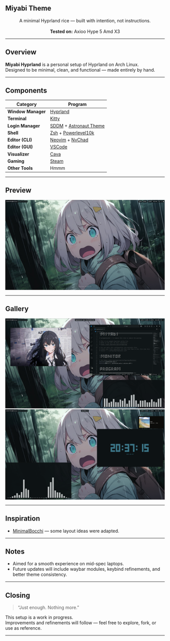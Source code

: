 <!-- Miyabi Hyprland -->
## Miyabi Theme

<p align="center">
  A minimal Hyprland rice — built with intention, not instructions.<br><br>
  <strong>Tested on:</strong> Axioo Hype 5 Amd X3
</p>

---

## Overview

**Miyabi Hyprland** is a personal setup of Hyprland on Arch Linux.  
Designed to be minimal, clean, and functional — made entirely by hand.

---

## Components

| Category             | Program                                                                               |
|----------------------|----------------------------------------------------------------------------------------|
| **Window Manager**   | [Hyprland](https://github.com/hyprwm/Hyprland)                                        |
| **Terminal**         | [Kitty](https://github.com/kovidgoyal/kitty)                                          |
| **Login Manager**    | [SDDM](https://github.com/sddm/sddm) + [Astronaut Theme](https://github.com/Keyitdev/sddm-astronaut-theme) |
| **Shell**            | [Zsh](https://www.zsh.org/) + [Powerlevel10k](https://github.com/romkatv/powerlevel10k) |
| **Editor (CLI)**     | [Neovim](https://github.com/neovim/neovim) + [NvChad](https://github.com/NvChad/NvChad) |
| **Editor (GUI)**     | [VSCode](https://aur.archlinux.org/packages/visual-studio-code-bin)                  |
| **Visualizer**       | [Cava](https://github.com/karlstav/cava)                                              |
| **Gaming**           | [Steam](https://store.steampowered.com/)                                              |
| **Other Tools**      | Hmmm                                                                         |

---

## Preview

<p align="center">
    <img src="./Preview/1.png" alt="Screenshot 1" class="screenshot"><br>
</p>

---

## Gallery

<p align="center">
  <img src="./Preview/2.png" alt="Screenshot 2" class="screenshot"><br>
  <img src="./Preview/3.png" alt="Screenshot 3" class="screenshot">
</p>

---

## Inspiration

- [MinimalBocchi](https://github.com/Spelljinxer/dotfiles) — some layout ideas were adapted.

---

## Notes

- Aimed for a smooth experience on mid-spec laptops.
- Future updates will include waybar modules, keybind refinements, and better theme consistency.

---

## Closing

> “Just enough. Nothing more.”

This setup is a work in progress.  
Improvements and refinements will follow — feel free to explore, fork, or use as reference.

---
